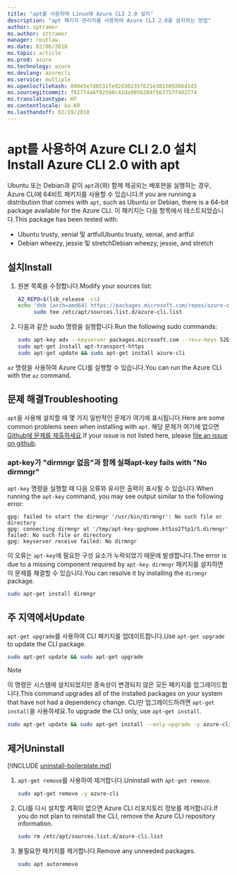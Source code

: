 ```yaml
---
title: "apt를 사용하여 Linux에 Azure CLI 2.0 설치"
description: "apt 패키지 관리자를 사용하여 Azure CLI 2.0을 설치하는 방법"
author: sptramer
ms.author: sttramer
manager: routlaw
ms.date: 02/06/2018
ms.topic: article
ms.prod: azure
ms.technology: azure
ms.devlang: azurecli
ms.service: multiple
ms.openlocfilehash: 840e5e7d6531fe92d30235f621e381589266d1d3
ms.sourcegitcommit: f82774a6f92598c41da9956284f563757f402774
ms.translationtype: HT
ms.contentlocale: ko-KR
ms.lasthandoff: 02/19/2018
---
```

# <a name="install-azure-cli-20-with-apt"></a><span data-ttu-id="e42c4-103">apt를 사용하여 Azure CLI 2.0 설치</span><span class="sxs-lookup"><span data-stu-id="e42c4-103">Install Azure CLI 2.0 with apt</span></span>

<span data-ttu-id="e42c4-104">Ubuntu 또는 Debian과 같이 `apt`과(와) 함께 제공되는 배포판을 실행하는 경우, Azure CLI에 64비트 패키지를 사용할 수 있습니다.</span><span class="sxs-lookup"><span data-stu-id="e42c4-104">If you are running a distribution that comes with `apt`, such as Ubuntu or Debian, there is a 64-bit package available for the Azure CLI.</span></span> <span data-ttu-id="e42c4-105">이 패키지는 다음 항목에서 테스트되었습니다.</span><span class="sxs-lookup"><span data-stu-id="e42c4-105">This package has been tested with:</span></span>

* <span data-ttu-id="e42c4-106">Ubuntu trusty, xenial 및 artful</span><span class="sxs-lookup"><span data-stu-id="e42c4-106">Ubuntu trusty, xenial, and artful</span></span>
* <span data-ttu-id="e42c4-107">Debian wheezy, jessie 및 stretch</span><span class="sxs-lookup"><span data-stu-id="e42c4-107">Debian wheezy, jessie, and stretch</span></span>

## <a name="install"></a><span data-ttu-id="e42c4-108">설치</span><span class="sxs-lookup"><span data-stu-id="e42c4-108">Install</span></span>

1. <span data-ttu-id="e42c4-109">원본 목록을 수정합니다.</span><span class="sxs-lookup"><span data-stu-id="e42c4-109">Modify your sources list:</span></span>

     ```bash
     AZ_REPO=$(lsb_release -cs)
     echo "deb [arch=amd64] https://packages.microsoft.com/repos/azure-cli/ $AZ_REPO main" | \
          sudo tee /etc/apt/sources.list.d/azure-cli.list
     ```

2. <span data-ttu-id="e42c4-110">다음과 같은 sudo 명령을 실행합니다.</span><span class="sxs-lookup"><span data-stu-id="e42c4-110">Run the following sudo commands:</span></span>

   ```bash
   sudo apt-key adv --keyserver packages.microsoft.com --recv-keys 52E16F86FEE04B979B07E28DB02C46DF417A0893
   sudo apt-get install apt-transport-https
   sudo apt-get update && sudo apt-get install azure-cli
   ```

<span data-ttu-id="e42c4-111">`az` 명령을 사용하여 Azure CLI를 실행할 수 있습니다.</span><span class="sxs-lookup"><span data-stu-id="e42c4-111">You can run the Azure CLI with the `az` command.</span></span>

## <a name="troubleshooting"></a><span data-ttu-id="e42c4-112">문제 해결</span><span class="sxs-lookup"><span data-stu-id="e42c4-112">Troubleshooting</span></span>

<span data-ttu-id="e42c4-113">`apt`을 사용해 설치할 때 몇 가지 일반적인 문제가 여기에 표시됩니다.</span><span class="sxs-lookup"><span data-stu-id="e42c4-113">Here are some common problems seen when installing with `apt`.</span></span> <span data-ttu-id="e42c4-114">해당 문제가 여기에 없으면 [Github에 문제를 제출하세요](https://github.com/Azure/azure-cli/issues).</span><span class="sxs-lookup"><span data-stu-id="e42c4-114">If your issue is not listed here, please [file an issue on github](https://github.com/Azure/azure-cli/issues).</span></span>

### <a name="apt-key-fails-with-no-dirmngr"></a><span data-ttu-id="e42c4-115">apt-key가 "dirmngr 없음"과 함께 실패</span><span class="sxs-lookup"><span data-stu-id="e42c4-115">apt-key fails with "No dirmngr"</span></span>

<span data-ttu-id="e42c4-116">`apt-key` 명령을 실행할 때 다음 오류와 유사한 출력이 표시될 수 있습니다.</span><span class="sxs-lookup"><span data-stu-id="e42c4-116">When running the `apt-key` command, you may see output similar to the following error:</span></span>

```output
gpg: failed to start the dirmngr '/usr/bin/dirmngr': No such file or directory
gpg: connecting dirmngr at '/tmp/apt-key-gpghome.kt5zo27tp1/S.dirmngr' failed: No such file or directory
gpg: keyserver receive failed: No dirmngr
```

<span data-ttu-id="e42c4-117">이 오류는 `apt-key`에 필요한 구성 요소가 누락되었기 때문에 발생합니다.</span><span class="sxs-lookup"><span data-stu-id="e42c4-117">The error is due to a missing component required by `apt-key`.</span></span> <span data-ttu-id="e42c4-118">`dirmngr` 패키지를 설치하면 이 문제를 해결할 수 있습니다.</span><span class="sxs-lookup"><span data-stu-id="e42c4-118">You can resolve it by installing the `dirmngr` package.</span></span>

```bash
sudo apt-get install dirmngr
```

## <a name="update"></a><span data-ttu-id="e42c4-119">주 지역에서</span><span class="sxs-lookup"><span data-stu-id="e42c4-119">Update</span></span>

<span data-ttu-id="e42c4-120">`apt-get upgrade`를 사용하여 CLI 패키지를 업데이트합니다.</span><span class="sxs-lookup"><span data-stu-id="e42c4-120">Use `apt-get upgrade` to update the CLI package.</span></span>

   ```bash
   sudo apt-get update && sudo apt-get upgrade
   ```

> [!NOTE]
> <span data-ttu-id="e42c4-121">이 명령은 시스템에 설치되었지만 종속성이 변경되지 않은 모든 패키지를 업그레이드합니다.</span><span class="sxs-lookup"><span data-stu-id="e42c4-121">This command upgrades all of the installed packages on your system that have not had a dependency change.</span></span>
> <span data-ttu-id="e42c4-122">CLI만 업그레이드하려면 `apt-get install`을 사용하세요.</span><span class="sxs-lookup"><span data-stu-id="e42c4-122">To upgrade the CLI only, use `apt-get install`.</span></span>
> ```bash
> sudo apt-get update && sudo apt-get install --only-upgrade -y azure-cli
> ```

## <a name="uninstall"></a><span data-ttu-id="e42c4-123">제거</span><span class="sxs-lookup"><span data-stu-id="e42c4-123">Uninstall</span></span>

[!INCLUDE [uninstall-boilerplate.md](includes/uninstall-boilerplate.md)]

1. <span data-ttu-id="e42c4-124">`apt-get remove`를 사용하여 제거합니다.</span><span class="sxs-lookup"><span data-stu-id="e42c4-124">Uninstall with `apt-get remove`.</span></span>

    ```bash
    sudo apt-get remove -y azure-cli
    ```

2. <span data-ttu-id="e42c4-125">CLI를 다시 설치할 계획이 없으면 Azure CLI 리포지토리 정보를 제거합니다.</span><span class="sxs-lookup"><span data-stu-id="e42c4-125">If you do not plan to reinstall the CLI, remove the Azure CLI repository information.</span></span>

   ```bash
   sudo rm /etc/apt/sources.list.d/azure-cli.list
   ```

3. <span data-ttu-id="e42c4-126">불필요한 패키지를 제거합니다.</span><span class="sxs-lookup"><span data-stu-id="e42c4-126">Remove any unneeded packages.</span></span>

   ```bash
   sudo apt autoremove
   ```
